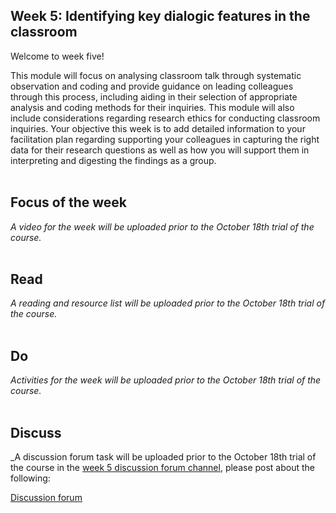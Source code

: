## Week 5: Identifying key dialogic features in the classroom


Welcome to week five!

This module will focus on analysing classroom talk through systematic observation and coding and provide guidance on leading colleagues through this process, including aiding in their selection of appropriate analysis and coding methods for their inquiries. This module will also include considerations regarding research ethics for conducting classroom inquiries. Your objective this week is to add detailed information to your facilitation plan regarding supporting your colleagues in capturing the right data for their research questions as well as how you will support them in interpreting and digesting the findings as a group.
<br/><br/>
## Focus of the week

_A video for the week will be uploaded prior to the October 18th trial of the course._
<br/><br/>
## Read

_A reading and resource list will be uploaded prior to the October 18th trial of the course._
<br/><br/>
## Do

_Activities for the week will be uploaded prior to the October 18th trial of the course._
<br/><br/>
## Discuss

_A discussion forum task will be uploaded prior to the October 18th trial of the course in the [week 5 discussion forum channel](https://www.edudialogue.org/forum/mooc-for-facilitators/week-five-identifying-key-dialogic-features-in-your-setting/), please post about the following:

<a class="btn btn-primary" href="https://www.edudialogue.org/forum/mooc-for-facilitators/"><i class="fa fa-home"></i> Discussion forum</a>
